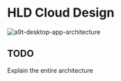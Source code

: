 # HLD Cloud Design

![a9t-desktop-app-architecture](https://ik.imagekit.io/oj8f972s8/a9t/a9t-HLD-Cloud.drawio.png)

## TODO

Explain the entire architecture
